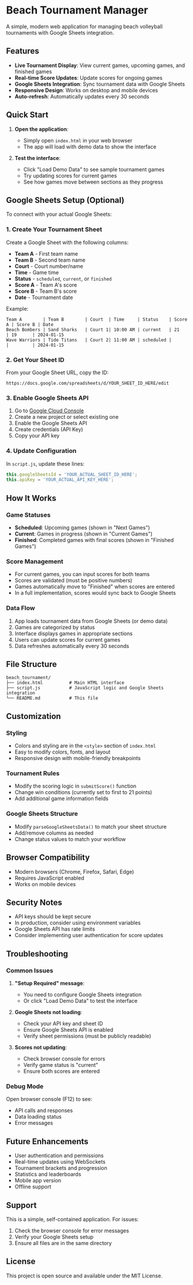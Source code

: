 # Beach Tournament Manager

A simple, modern web application for managing beach volleyball tournaments with Google Sheets integration.

## Features

- **Live Tournament Display**: View current games, upcoming games, and finished games
- **Real-time Score Updates**: Update scores for ongoing games
- **Google Sheets Integration**: Sync tournament data with Google Sheets
- **Responsive Design**: Works on desktop and mobile devices
- **Auto-refresh**: Automatically updates every 30 seconds

## Quick Start

1. **Open the application**:
   - Simply open `index.html` in your web browser
   - The app will load with demo data to show the interface

2. **Test the interface**:
   - Click "Load Demo Data" to see sample tournament games
   - Try updating scores for current games
   - See how games move between sections as they progress

## Google Sheets Setup (Optional)

To connect with your actual Google Sheets:

### 1. Create Your Tournament Sheet

Create a Google Sheet with the following columns:
- **Team A** - First team name
- **Team B** - Second team name  
- **Court** - Court number/name
- **Time** - Game time
- **Status** - `scheduled`, `current`, or `finished`
- **Score A** - Team A's score
- **Score B** - Team B's score
- **Date** - Tournament date

Example:
```
Team A        | Team B        | Court  | Time     | Status    | Score A | Score B | Date
Beach Bombers | Sand Sharks   | Court 1| 10:00 AM | current   | 21      | 19      | 2024-01-15
Wave Warriors | Tide Titans   | Court 2| 11:00 AM | scheduled |         |         | 2024-01-15
```

### 2. Get Your Sheet ID

From your Google Sheet URL, copy the ID:
```
https://docs.google.com/spreadsheets/d/YOUR_SHEET_ID_HERE/edit
```

### 3. Enable Google Sheets API

1. Go to [Google Cloud Console](https://console.cloud.google.com/)
2. Create a new project or select existing one
3. Enable the Google Sheets API
4. Create credentials (API Key)
5. Copy your API key

### 4. Update Configuration

In `script.js`, update these lines:
```javascript
this.googleSheetsId = 'YOUR_ACTUAL_SHEET_ID_HERE';
this.apiKey = 'YOUR_ACTUAL_API_KEY_HERE';
```

## How It Works

### Game Statuses

- **Scheduled**: Upcoming games (shown in "Next Games")
- **Current**: Games in progress (shown in "Current Games")
- **Finished**: Completed games with final scores (shown in "Finished Games")

### Score Management

- For current games, you can input scores for both teams
- Scores are validated (must be positive numbers)
- Games automatically move to "Finished" when scores are entered
- In a full implementation, scores would sync back to Google Sheets

### Data Flow

1. App loads tournament data from Google Sheets (or demo data)
2. Games are categorized by status
3. Interface displays games in appropriate sections
4. Users can update scores for current games
5. Data refreshes automatically every 30 seconds

## File Structure

```
beach_tournament/
├── index.html          # Main HTML interface
├── script.js           # JavaScript logic and Google Sheets integration
└── README.md           # This file
```

## Customization

### Styling
- Colors and styling are in the `<style>` section of `index.html`
- Easy to modify colors, fonts, and layout
- Responsive design with mobile-friendly breakpoints

### Tournament Rules
- Modify the scoring logic in `submitScore()` function
- Change win conditions (currently set to first to 21 points)
- Add additional game information fields

### Google Sheets Structure
- Modify `parseGoogleSheetsData()` to match your sheet structure
- Add/remove columns as needed
- Change status values to match your workflow

## Browser Compatibility

- Modern browsers (Chrome, Firefox, Safari, Edge)
- Requires JavaScript enabled
- Works on mobile devices

## Security Notes

- API keys should be kept secure
- In production, consider using environment variables
- Google Sheets API has rate limits
- Consider implementing user authentication for score updates

## Troubleshooting

### Common Issues

1. **"Setup Required" message**: 
   - You need to configure Google Sheets integration
   - Or click "Load Demo Data" to test the interface

2. **Google Sheets not loading**:
   - Check your API key and sheet ID
   - Ensure Google Sheets API is enabled
   - Verify sheet permissions (must be publicly readable)

3. **Scores not updating**:
   - Check browser console for errors
   - Verify game status is "current"
   - Ensure both scores are entered

### Debug Mode

Open browser console (F12) to see:
- API calls and responses
- Data loading status
- Error messages

## Future Enhancements

- User authentication and permissions
- Real-time updates using WebSockets
- Tournament brackets and progression
- Statistics and leaderboards
- Mobile app version
- Offline support

## Support

This is a simple, self-contained application. For issues:
1. Check the browser console for error messages
2. Verify your Google Sheets setup
3. Ensure all files are in the same directory

## License

This project is open source and available under the MIT License.
